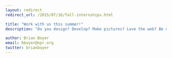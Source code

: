 ```yaml
---
layout: redirect
redirect_url: /2015/07/16/fall-internships.html

title: "Work with us this summer!"
description: "Do you design? Develop? Make pictures? Love the web? Be our summer intern!"

author: Brian Boyer
email: bboyer@npr.org
twitter: brianboyer
---
```

